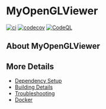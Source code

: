 # MyOpenGLViewer

[![ci](https://github.com/mjj1997/MyOpenGLViewer/actions/workflows/ci.yml/badge.svg)](https://github.com/mjj1997/MyOpenGLViewer/actions/workflows/ci.yml)
[![codecov](https://codecov.io/gh/mjj1997/MyOpenGLViewer/branch/main/graph/badge.svg)](https://codecov.io/gh/mjj1997/MyOpenGLViewer)
[![CodeQL](https://github.com/mjj1997/MyOpenGLViewer/actions/workflows/codeql-analysis.yml/badge.svg)](https://github.com/mjj1997/MyOpenGLViewer/actions/workflows/codeql-analysis.yml)

## About MyOpenGLViewer



## More Details

 * [Dependency Setup](README_dependencies.md)
 * [Building Details](README_building.md)
 * [Troubleshooting](README_troubleshooting.md)
 * [Docker](README_docker.md)
